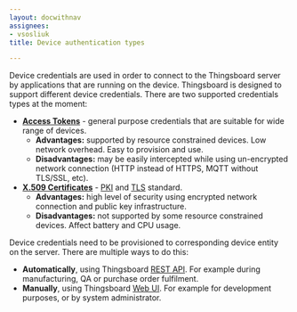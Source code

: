 ```yaml
---
layout: docwithnav
assignees:
- vsosliuk
title: Device authentication types

---
```


Device credentials are used in order to connect to the Thingsboard server by applications that are running on the device.
Thingsboard is designed to support different device credentials. There are two supported credentials types at the moment:  

 - [**Access Tokens**](/docs/user-guide/access-token) - general purpose credentials that are suitable for wide range of devices.
   - **Advantages:** supported by resource constrained devices. Low network overhead. Easy to provision and use.
   - **Disadvantages:** may be easily intercepted while using un-encrypted network connection (HTTP instead of HTTPS, MQTT without TLS/SSL, etc).
 - [**X.509 Certificates**](/docs/user-guide/certificates) - [PKI](https://en.wikipedia.org/wiki/Public_key_infrastructure) and [TLS](https://en.wikipedia.org/wiki/Transport_Layer_Security) standard.
   - **Advantages:** high level of security using encrypted network connection and public key infrastructure.
   - **Disadvantages:** not supported by some resource constrained devices. Affect battery and CPU usage.

Device credentials need to be provisioned to corresponding device entity on the server. 
There are multiple ways to do this:

 - **Automatically**, using Thingsboard [REST API](/docs/reference/rest-api/). For example during manufacturing, QA or purchase order fulfilment.
 - **Manually**, using Thingsboard [Web UI](/docs/user-guide/ui/devices/#manage-device-credentials). For example for development purposes, or by system administrator.


